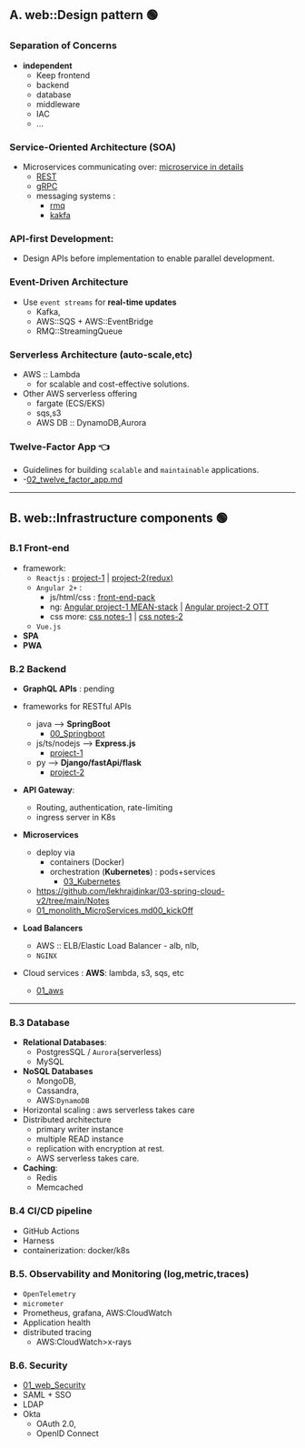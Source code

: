 ## A. web::Design pattern  🟢
### Separation of Concerns
- **independent**
   - Keep frontend 
   - backend
   - database
   - middleware
   - IAC
   - ...

### Service-Oriented Architecture (SOA)
- Microservices communicating over: [microservice in details](https://github.com/lekhrajdinkar/03-spring-cloud-v2/tree/main/Notes) 
  - [REST](../../00_Springboot/02_web/04_REST.md)
  - [gRPC](../../00_Springboot/02_web/08_gRPC%2Bwebflux.md)
  - messaging systems :
    - [rmq](../../06_messaging/rmq) 
    - [kakfa](../../06_messaging/kakfa)
  
### API-first Development:
- Design APIs before implementation to enable parallel development.

### Event-Driven Architecture
- Use `event streams` for **real-time updates** 
  - Kafka, 
  - AWS::SQS + AWS::EventBridge
  - RMQ::StreamingQueue

### Serverless Architecture (auto-scale,etc)
- AWS :: Lambda
  - for scalable and cost-effective solutions.
- Other AWS serverless offering 
  - fargate (ECS/EKS)
  - sqs,s3
  - AWS DB :: DynamoDB,Aurora

### Twelve-Factor App :point_left:
- Guidelines for building `scalable` and `maintainable` applications.
- -[02_twelve_factor_app.md](02_twelve_factor_app.md)

---
## B. web::Infrastructure components 🟢
### B.1 Front-end
- framework:
    - `Reactjs` : [project-1](https://github.com/lekhrajdinkar/01-Frontend-reactJs) | [project-2(redux)](https://github.com/lekhrajdinkar/01-Frontend-ReactJS-16-redux)
    - `Angular 2+` :
        - js/html/css : [front-end-pack](https://github.com/lekhrajdinkar/01-front-end-pack)
        - ng: [Angular project-1 MEAN-stack](https://github.com/lekhrajdinkar/01-Frontend-MEAN-stack) | [Angular project-2 OTT](https://github.com/lekhrajdinkar/99-project-01-OTT-ng)
        - css more: [css notes-1](https://github.com/lekhrajdinkar/Notes-HTML5-CSS3/tree/master/NOTES-CSS) | [css notes-2](https://github.com/lekhrajdinkar/Notes-HTML5-CSS3/tree/master/NOTES)
    - `Vue.js`
- **SPA**
- **PWA**

### B.2 Backend
- **GraphQL APIs** : pending
- frameworks for RESTful APIs
    - java --> **SpringBoot**
        - [00_Springboot](../../00_Springboot)
    - js/ts/nodejs --> **Express.js**
        - [project-1](https://github.com/lekhrajdinkar/02-Backend-API-NodeJS)
    - py --> **Django/fastApi/flask**
        - [project-2](https://github.com/lekhrajdinkar/02-Backend-Python)

- **API Gateway**:
    - Routing, authentication, rate-limiting
    - ingress server in K8s
- **Microservices**
    - deploy via
        - containers (Docker)
        - orchestration (**Kubernetes**) : pods+services
            - [03_Kubernetes](../../03_Kubernetes)
    - https://github.com/lekhrajdinkar/03-spring-cloud-v2/tree/main/Notes
    - [01_monolith_MicroServices.md](../../03_Kubernetes/00_kickOff/01_monolith_MicroServices.md)[00_kickOff](../../03_Kubernetes/00_kickOff)
- **Load Balancers**
    - AWS :: ELB/Elastic Load Balancer - alb, nlb,
    - `NGINX`
- Cloud services : **AWS**: lambda, s3, sqs, etc
    - [01_aws](../../01_aws)

---
###  B.3 Database
- **Relational Databases**:
    - PostgresSQL / `Aurora`(serverless)
    - MySQL
- **NoSQL Databases**
    - MongoDB,
    - Cassandra,
    - AWS:`DynamoDB`
- Horizontal scaling : aws serverless takes care
- Distributed architecture
    - primary writer instance
    - multiple READ instance
    - replication with encryption at rest.
    - AWS serverless takes care.
- **Caching**:
    - Redis
    - Memcached

### B.4 CI/CD pipeline
- GitHub Actions
- Harness
- containerization: docker/k8s

### B.5. Observability and Monitoring (log,metric,traces)
- `OpenTelemetry`
- `micrometer`
- Prometheus, grafana, AWS:CloudWatch
- Application health
- distributed tracing
    - AWS:CloudWatch>x-rays

### B.6. Security
- [01_web_Security](../01_web_Security)
- SAML + SSO
- LDAP
- Okta
    - OAuth 2.0,
    - OpenID Connect

